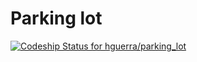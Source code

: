 # Parking lot

[![Codeship Status for hguerra/parking_lot](https://app.codeship.com/projects/703019b0-e249-0137-3b0f-7e22d80f4576/status?branch=master)](https://app.codeship.com/projects/372803)
